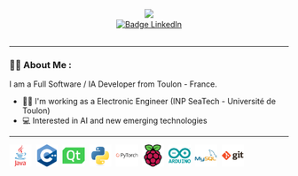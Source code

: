 <div id="header" align="center">
  <img src="https://media1.giphy.com/media/v1.Y2lkPTc5MGI3NjExd2M5OHdjNTdhd2g0Y2VhYTA2b201Y2Z2YnhtNnNpcmdhN28zeXV4MiZlcD12MV9pbnRlcm5hbF9naWZfYnlfaWQmY3Q9Zw/l7zabeVIt16efVp6wg/giphy.gif" width="100"/>
</div>

<div id="badges" align="center">
  <a href="https://www.linkedin.com/in/teo-champion/">
    <img src="https://imgs.search.brave.com/SQsaFNKXL9x2pacICOrPpnY5c1-Eee1Vf0jOmntInaM/rs:fit:860:0:0:0/g:ce/aHR0cHM6Ly91cGxv/YWQud2lraW1lZGlh/Lm9yZy93aWtpcGVk/aWEvY29tbW9ucy9j/L2NhL0xpbmtlZElu/X2xvZ29faW5pdGlh/bHMucG5n" alt="Badge LinkedIn" width="50"/>
  </a>
</div>

<div id="count" align="center">
  <img src="https://komarev.com/ghpvc/?username=urao-xyz&style=flat-square&color=blue" alt=""/>
</div>

---

### 👨‍💻 About Me :

I am a Full Software / IA Developer from Toulon - France.

- 👨‍🎓 I'm working as a Electronic Engineer (INP SeaTech - Université de Toulon)
- 💻 Interested in AI and new emerging technologies
  
---

<div>
  <img src="https://github.com/devicons/devicon/blob/master/icons/java/java-original-wordmark.svg" title="Java" alt="Java" width="40" height="40"/>&nbsp;
  <img src="https://github.com/devicons/devicon/blob/master/icons/cplusplus/cplusplus-original.svg" title="C++" alt="C++" width="40" height="40"/>&nbsp;
  <img src="https://github.com/devicons/devicon/blob/master/icons/qt/qt-original.svg" title="QT" alt="QT" width="40" height="40"/>&nbsp;
  <img src="https://github.com/devicons/devicon/blob/master/icons/python/python-original.svg" title="Python" alt="Python" width="40" height="40"/>&nbsp;
  <img src="https://github.com/devicons/devicon/blob/master/icons/pytorch/pytorch-original-wordmark.svg" title="PyTorch" alt="PyTorch" width="40" height="40"/>&nbsp;
  <img src="https://github.com/devicons/devicon/blob/master/icons/raspberrypi/raspberrypi-original.svg" title="RaspBerryPi" alt="RaspBerryPi" width="40" height="40"/>&nbsp;
  <img src="https://github.com/devicons/devicon/blob/master/icons/arduino/arduino-original-wordmark.svg"  title="Arduino" alt="Arduino" width="40" height="40"/>&nbsp;
  <img src="https://github.com/devicons/devicon/blob/master/icons/mysql/mysql-original-wordmark.svg" title="MySQL"  alt="MySQL" width="40" height="40"/>&nbsp;
  <img src="https://github.com/devicons/devicon/blob/master/icons/git/git-original-wordmark.svg" title="Git" **alt="Git" width="40" height="40"/>
  
</div>
